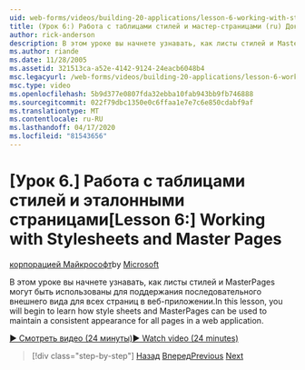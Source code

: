 ```yaml
---
uid: web-forms/videos/building-20-applications/lesson-6-working-with-stylesheets-and-master-pages
title: (Урок 6:) Работа с таблицами стилей и мастер-страницами (ru) Документы Майкрософт
author: rick-anderson
description: В этом уроке вы начнете узнавать, как листы стилей и MasterPages могут быть использованы для поддержания последовательного внешнего вида для всех страниц в веб-приложении.
ms.author: riande
ms.date: 11/28/2005
ms.assetid: 321513ca-a52e-4142-9124-24eacb6048b4
msc.legacyurl: /web-forms/videos/building-20-applications/lesson-6-working-with-stylesheets-and-master-pages
msc.type: video
ms.openlocfilehash: 5b9d377e0807fda32ebba10fab943bb9fb746888
ms.sourcegitcommit: 022f79dbc1350e0c6ffaa1e7e7c6e850cdabf9af
ms.translationtype: MT
ms.contentlocale: ru-RU
ms.lasthandoff: 04/17/2020
ms.locfileid: "81543656"
---
```

# <a name="lesson-6-working-with-stylesheets-and-master-pages"></a><span data-ttu-id="3e4ca-103">[Урок 6.] Работа с таблицами стилей и эталонными страницами</span><span class="sxs-lookup"><span data-stu-id="3e4ca-103">[Lesson 6:] Working with Stylesheets and Master Pages</span></span>

<span data-ttu-id="3e4ca-104">[корпорацией Майкрософт](https://github.com/microsoft)</span><span class="sxs-lookup"><span data-stu-id="3e4ca-104">by [Microsoft](https://github.com/microsoft)</span></span>

<span data-ttu-id="3e4ca-105">В этом уроке вы начнете узнавать, как листы стилей и MasterPages могут быть использованы для поддержания последовательного внешнего вида для всех страниц в веб-приложении.</span><span class="sxs-lookup"><span data-stu-id="3e4ca-105">In this lesson, you will begin to learn how style sheets and MasterPages can be used to maintain a consistent appearance for all pages in a web application.</span></span>

[<span data-ttu-id="3e4ca-106">&#9654; Смотреть видео (24 минуты)</span><span class="sxs-lookup"><span data-stu-id="3e4ca-106">&#9654; Watch video (24 minutes)</span></span>](https://channel9.msdn.com/Blogs/ASP-NET-Site-Videos/lesson-6-working-with-stylesheets-and-master-pages)

> [!div class="step-by-step"]
> <span data-ttu-id="3e4ca-107">[Назад](lesson-5-debugging-and-tracing-your-website.md)
> [Вперед](lesson-7-databinding-to-user-interface-controls.md)</span><span class="sxs-lookup"><span data-stu-id="3e4ca-107">[Previous](lesson-5-debugging-and-tracing-your-website.md)
[Next](lesson-7-databinding-to-user-interface-controls.md)</span></span>
